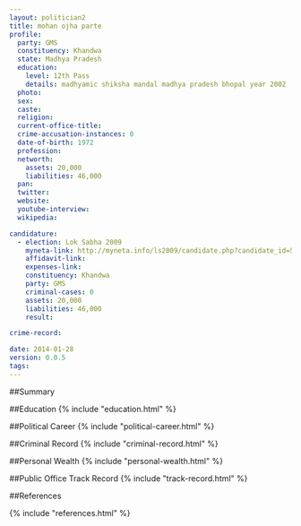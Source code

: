 ```yaml
---
layout: politician2
title: mohan ojha parte
profile: 
  party: GMS
  constituency: Khandwa
  state: Madhya Pradesh
  education: 
    level: 12th Pass
    details: madhyamic shiksha mandal madhya pradesh bhopal year 2002
  photo: 
  sex: 
  caste: 
  religion: 
  current-office-title: 
  crime-accusation-instances: 0
  date-of-birth: 1972
  profession: 
  networth: 
    assets: 20,000
    liabilities: 46,000
  pan: 
  twitter: 
  website: 
  youtube-interview: 
  wikipedia: 

candidature: 
  - election: Lok Sabha 2009
    myneta-link: http://myneta.info/ls2009/candidate.php?candidate_id=5292
    affidavit-link: 
    expenses-link: 
    constituency: Khandwa 
    party: GMS
    criminal-cases: 0
    assets: 20,000
    liabilities: 46,000
    result:  

crime-record: 

date: 2014-01-28
version: 0.0.5
tags: 
---
```

##Summary


##Education
{% include "education.html" %}


##Political Career
{% include "political-career.html" %}


##Criminal Record
{% include "criminal-record.html" %}


##Personal Wealth
{% include "personal-wealth.html" %}


##Public Office Track Record
{% include "track-record.html" %}


##References


{% include "references.html" %}